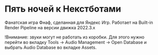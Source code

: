 # Пять ночей к Некстботами
 Фанатская игра Фнаф, сделанная для Яндекс Игр. Работает на Built-in Render Pipeline на версии движка 2022.3.x

 !Внимание: звуки могут не работать из коробки. Для этого нужно перейти во вкладку Tools -> Audio Management -> Open Database и выбрать Audio Database во вкладке Assets.
